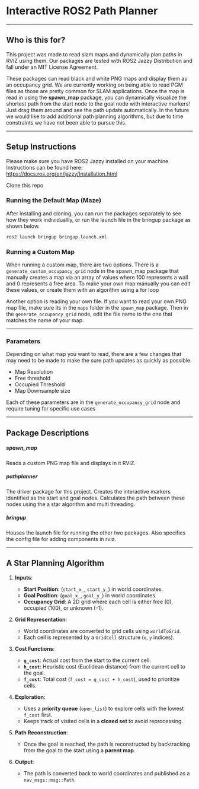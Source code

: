 # Interactive ROS2 Path Planner

---

## Who is this for?
This project was made to read slam maps and dynamically plan paths in RVIZ using them. Our packages are tested with ROS2 Jazzy Distribution and fall under an MIT License Agreement. 

These packages can read black and white PNG maps and display them as an occupancy grid. We are currently working on being able to read PGM files as those are pretty common for SLAM applications. Once the map is read in using the **spawn_map** package, you can dynamically visualize the shortest path from the start node to the goal node with interactive markers! Just drag them around and see the path update automatically. In the future we would like to add additional path planning algorithms, but due to time constraints we have not been able to pursue this.

---

## Setup Instructions

Please make sure you have ROS2 Jazzy installed on your machine. Instructions can be found here: https://docs.ros.org/en/jazzy/Installation.html

Clone this repo

### Running the Default Map (Maze)
After installing and cloning, you can run the packages separately to see how they work individuallly, or run the launch file in the bringup package as shown below.

```
ros2 launch bringup bringup.launch.xml
```

### Running a Custom Map

When running a custom map, there are two options. There is a `generate_custom_occupancy_grid` node in the spawn_map package that manually creates a map via an array of values where 100 represents a wall and 0 represents a free area. To make your own map manually you can edit these values, or create them with an algorithm using a for loop

Another option is reading your own file. If you want to read your own PNG map file, make sure its in the `maps` folder in the `spawn_map` package. Then in the `generate_occupancy_grid` node, edit the file name to the one that matches the name of your map. 

---

### Parameters

Depending on what map you want to read, there are a few changes that may need to be made to make the sure path updates as quickly as possible.

- Map Resolution
- Free threshold
- Occupied Threshold
- Map Downsample size

Each of these parameters are in the `generate_occupancy_grid` node and require tuning for specific use cases

---

## Package Descriptions 

##### spawn_map

Reads a custom PNG map file and displays in it RVIZ.

##### pathplanner

The driver package for this project. Creates the interactive markers identified as the start and goal nodes. Calculates the path between these nodes using the a star algorithm and multi threading.

##### bringup

Houses the launch file for running the other two packages. Also specifies the config file for adding components in rviz.

---

## A Star Planning Algorithm

1. **Inputs**:
   - **Start Position**: (`start_x_`, `start_y_`) in world coordinates.
   - **Goal Position**: (`goal_x_`, `goal_y_`) in world coordinates.
   - **Occupancy Grid**: A 2D grid where each cell is either free (0), occupied (100), or unknown (-1).

2. **Grid Representation**:
   - World coordinates are converted to grid cells using `worldToGrid`.
   - Each cell is represented by a `GridCell` structure (`x`, `y` indices).

3. **Cost Functions**:
   - **`g_cost`**: Actual cost from the start to the current cell.
   - **`h_cost`**: Heuristic cost (Euclidean distance) from the current cell to the goal.
   - **`f_cost`**: Total cost (`f_cost = g_cost + h_cost`), used to prioritize cells.

4. **Exploration**:
   - Uses a **priority queue** (`open_list`) to explore cells with the lowest `f_cost` first.
   - Keeps track of visited cells in a **closed set** to avoid reprocessing.

5. **Path Reconstruction**:
   - Once the goal is reached, the path is reconstructed by backtracking from the goal to the start using a **parent map**.

6. **Output**:
   - The path is converted back to world coordinates and published as a `nav_msgs::msg::Path`.